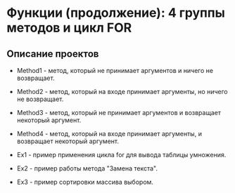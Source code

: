 # Функции (продолжение): 4 группы методов и цикл FOR

## Описание проектов

* Method1 - метод, который не принимает аргументов и ничего не возвращает.
* Method2 - метод, который на входе принимает аргументы, но ничего не возвращает.
* Method3 - метод, который не принимает аргументов и возвращает некоторый аргумент.
* Method4 - метод, который на входе принимает аргументы, и возвращает некоторый аргумент.

* Ex1 - пример применения цикла for для вывода таблицы умножения.
* Ex2 - пример работы метода "Замена текста".
* Ex3 - пример сортировки массива выбором. 
